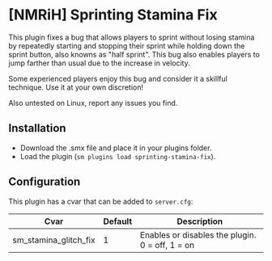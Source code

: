  # [NMRiH] Sprinting Stamina Fix
This plugin fixes a bug that allows players to sprint without losing stamina by repeatedly starting and stopping their sprint while holding down the sprint button, also knowns as "half sprint". This bug also enables players to jump farther than usual due to the increase in velocity.

Some experienced players enjoy this bug and consider it a skillful technique. Use it at your own discretion!

Also untested on Linux, report any issues you find.

## Installation
- Download the .smx file and place it in your plugins folder.
- Load the plugin (`sm plugins load sprinting-stamina-fix`).

## Configuration
This plugin has a cvar that can be added to `server.cfg`:

| Cvar | Default | Description |
| --- | --- | --- |
| sm_stamina_glitch_fix | 1 | Enables or disables the plugin. 0 = off, 1 = on |
